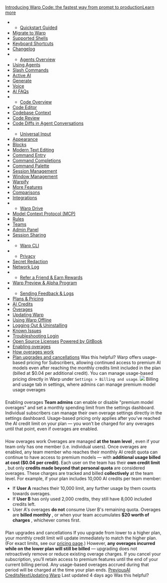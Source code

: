 [Introducing Warp Code: the fastest way from prompt to productionLearn more ](https://www.warp.dev/blog/introducing-warp-code-prompt-to-prod)
 * * [Quickstart Guided](/)
 * [Migrate to Warp](/getting-started/migrate-to-warp)
 * [Supported Shells](/getting-started/supported-shells)
 * [Keyboard Shortcuts](/getting-started/keyboard-shortcuts)
 * [Changelog](/getting-started/changelog)
 * * [Agents Overview](/agents/agents-overview)
 * [Using Agents](/agents/using-agents)
 * [Slash Commands](/agents/slash-commands)
 * [Active AI](/agents/active-ai)
 * [Generate](/agents/generate)
 * [Voice](/agents/voice)
 * [AI FAQs](/agents/ai-faqs)
 * * [Code Overview](/code/code-overview)
 * [Code Editor](/code/code-editor)
 * [Codebase Context](/code/codebase-context)
 * [Code Review](/code/code-review)
 * [Code Diffs in Agent Conversations](/code/reviewing-code)
 * * [Universal Input](/terminal/universal-input)
 * [Appearance](/terminal/appearance)
 * [Blocks](/terminal/blocks)
 * [Modern Text Editing](/terminal/editor)
 * [Command Entry](/terminal/entry)
 * [Command Completions](/terminal/command-completions)
 * [Command Palette](/terminal/command-palette)
 * [Session Management](/terminal/sessions)
 * [Window Management](/terminal/windows)
 * [Warpify](/terminal/warpify)
 * [More Features](/terminal/more-features)
 * [Comparisons](/terminal/comparisons)
 * [Integrations](/terminal/integrations-and-plugins)
 * * [Warp Drive](/knowledge-and-collaboration/warp-drive)
 * [Model Context Protocol (MCP)](/knowledge-and-collaboration/mcp)
 * [Rules](/knowledge-and-collaboration/rules)
 * [Teams](/knowledge-and-collaboration/teams)
 * [Admin Panel](/knowledge-and-collaboration/admin-panel)
 * [Session Sharing](/knowledge-and-collaboration/session-sharing)
 * * [Warp CLI](/developers/cli)
 * * [Privacy](/privacy/privacy)
 * [Secret Redaction](/privacy/secret-redaction)
 * [Network Log](/privacy/network-log)
 * * [Refer a Friend & Earn Rewards](/community/refer-a-friend)
 * [Warp Preview & Alpha Program](/community/warp-preview-and-alpha-program)
 * * [Sending Feedback & Logs](/support-and-billing/sending-us-feedback)
 * [Plans & Pricing](/support-and-billing/plans-and-pricing)
 * [AI Credits](/support-and-billing/plans-and-pricing/ai-credits)
 * [Overages](/support-and-billing/plans-and-pricing/usage-overages)
 * [Updating Warp](/support-and-billing/updating-warp)
 * [Using Warp Offline](/support-and-billing/using-warp-offline)
 * [Logging Out & Uninstalling](/support-and-billing/uninstalling-warp)
 * [Known Issues](/support-and-billing/known-issues)
 * [Troubleshooting Login](/support-and-billing/troubleshooting-login-issues)
 * [Open Source Licenses](/support-and-billing/licenses)
[Powered by GitBook](https://www.gitbook.com/?utm_source=content&utm_medium=trademark&utm_campaign=-MbqIgTw17KQvq_DQuRr)
 * [Enabling overages](#enabling-overages)
 * [How overages work](#how-overages-work)
 * [Plan upgrades and cancellations](#plan-upgrades-and-cancellations)
Was this helpful?
Warp offers usage-based pricing for Subscribers, allowing continued access to premium AI models even after reaching the monthly credits limit included in the plan (billed at $0.04 per additional credit).
You can manage usage-based pricing directly in Warp under `Settings > Billing and usage`.
![](https://docs.warp.dev/~gitbook/image?url=https%3A%2F%2F2297236823-files.gitbook.io%2F%7E%2Ffiles%2Fv0%2Fb%2Fgitbook-x-prod.appspot.com%2Fo%2Fspaces%252F-MbqIgTw17KQvq_DQuRr%252Fuploads%252FpZHydyhQSltvfdqYgw9S%252FScreenshot%25202025-06-19%2520at%25206.41.54%25E2%2580%25AFPM.png%3Falt%3Dmedia%26token%3Ddb5398fd-854d-4ca5-89c9-6490e5d264c0&width=768&dpr=4&quality=100&sign=605e3890&sv=2)
Billing and usage tab in settings, where admins can manage premium model usage overages
### 
[](#enabling-overages)
Enabling overages
**Team admins** can enable or disable "premium model overages" and set a monthly spending limit from the settings dashboard. Individual subscribers can manage their own overage settings directly in the settings dashboard.
Usage-based pricing only applies after you’ve reached the AI credit limit on your plan — you won’t be charged for any overages until that point, even if overages are enabled.
### 
[](#how-overages-work)
How overages work
Overages are managed **at the team level** , even if your team only has one member (i.e. individual users). Once overages are enabled, any team member who reaches their monthly AI credit quota can continue to have access to premium models — with **additional usage billed at cost ($0.04 per credit)**.
Each user on the team has their **own credit limit** , but only **credits made beyond that personal quota** are considered overages. These charges are tracked and billed **collectively** at the team level.
For example, if your plan includes 10,000 AI credits per team member:
 * If **User A** reaches their 10,000 limit, any further usage by them counts towards overages.
 * If **User B** has only used 2,000 credits, they still have 8,000 included credits left.
 * User A's overages **do not** consume User B's remaining quota.
Overages are **billed monthly** , or when your team accumulates **$20 worth of charges** , whichever comes first. 
### 
[](#plan-upgrades-and-cancellations)
Plan upgrades and cancellations
If you upgrade from lower to a higher plan, your monthly credit limit will update immediately to match the higher plan. (For exact limits, see our [pricing page](https://www.warp.dev/pricing).) However, **any overages incurred while on the lower plan will still be billed** — upgrading does not retroactively remove or reduce existing overage charges.
If you cancel your subscription, you’ll retain access to premium features until the end of your current billing period. Any usage-based overages accrued during that period will be charged at the time your plan ends. 
[PreviousAI Credits](/support-and-billing/plans-and-pricing/ai-credits)[NextUpdating Warp](/support-and-billing/updating-warp)
Last updated 4 days ago
Was this helpful?